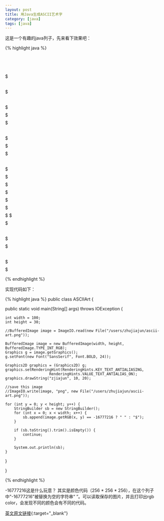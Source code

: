 ```yaml
---
layout: post
title: 用Java生成ASCII艺术字
category: [java]
tags: [java]
---
```


这是一个有趣的java列子，先来看下效果吧：

{% highlight java %}
                          $$$$    $$$$                  $$$$                                        
                          $$$$    $$$$                  $$$$                                        
                          $$$$    $$$$                  $$$$                                        
                                             $$$                                       $$           
           $$$$$$$$$$$$   $$$$    $$$$    $$$$$$$$$     $$$$    $$$$    $$$$    $$$$ $$$$$$         
           $$$$$$$$$$$$   $$$$    $$$$    $$$$$$$$$$    $$$$    $$$$    $$$$    $$$$$$$$$$$$        
           $$$$$$$$$$$$   $$$$    $$$$    $$$$$$$$$$    $$$$    $$$$    $$$$    $$$$$$$$$$$$        
                 $$$$$$   $$$$    $$$$    $     $$$$    $$$$    $$$$    $$$$    $$$$$$ $$$$$        
                $$$$$$    $$$$    $$$$          $$$$    $$$$    $$$$    $$$$    $$$$$   $$$$        
               $$$$$$     $$$$    $$$$     $$$$$$$$$    $$$$    $$$$    $$$$    $$$$    $$$$        
              $$$$$$      $$$$    $$$$    $$$$$$$$$$    $$$$    $$$$    $$$$    $$$$    $$$$        
             $$$$$$       $$$$    $$$$   $$$$$$$$$$$    $$$$    $$$$    $$$$    $$$$    $$$$        
            $$$$$$        $$$$    $$$$   $$$$   $$$$    $$$$    $$$$   $$$$$    $$$$    $$$$        
            $$$$$         $$$$    $$$$  $$$$$   $$$$    $$$$    $$$$  $$$$$$    $$$$    $$$$        
           $$$$$$$$$$$$   $$$$    $$$$   $$$$$$$$$$$$   $$$$    $$$$$$$$$$$$    $$$$    $$$$        
           $$$$$$$$$$$$   $$$$    $$$$   $$$$$$$$$$$$$  $$$$    $$$$$$$$$$$$    $$$$    $$$$        
           $$$$$$$$$$$$   $$$$    $$$$   $$$$$$$ $$$$$  $$$$    $$$$$$$ $$$$    $$$$    $$$$        
                          $$$$             $$$    $$$   $$$$      $$$                               
                          $$$$                          $$$$                                        
                     $$$$$$$$$                     $$$$$$$$$                                        
                     $$$$$$$$                      $$$$$$$$                                         
                     $$$$$$$                       $$$$$$$                                          

{% endhighlight %} 
<!--more-->


实现代码如下：

{% highlight java %}
public class ASCIIArt {

  public static void main(String[] args) throws IOException {
		 
    int width = 100;
	int height = 30;
		 
    //BufferedImage image = ImageIO.read(new File("/users/zhujiajun/ascii-art.png"));
		    
	BufferedImage image = new BufferedImage(width, height, BufferedImage.TYPE_INT_RGB);
	Graphics g = image.getGraphics();
	g.setFont(new Font("SansSerif", Font.BOLD, 24));
		 
	Graphics2D graphics = (Graphics2D) g;
    graphics.setRenderingHint(RenderingHints.KEY_TEXT_ANTIALIASING,
						RenderingHints.VALUE_TEXT_ANTIALIAS_ON);
    graphics.drawString("zjiajun", 10, 20);
		 
	//save this image
	//ImageIO.write(image, "png", new File("/users/zhujiajun/ascii-art.png"));
		 
    for (int y = 0; y < height; y++) {
	    StringBuilder sb = new StringBuilder();
		for (int x = 0; x < width; x++) {
			sb.append(image.getRGB(x, y) == -16777216 ? " " : "$");
		}
		 
		if (sb.toString().trim().isEmpty()) {
			continue;
		}
		 
		System.out.println(sb);
	}
		 
  }
		 
}

{% endhighlight %}

-16777216这是什么玩意？
其实是颜色代码（256 * 256 * 256），在这个列子中"-16777216"被替换为空的字符串“ ”。可以读取保存的图片，并且打印出rgb color，会发现不同的颜色会有不同的代码。


[英文原文链接](http://www.mkyong.com/java/ascii-art-java-example/){:target="_blank"}
